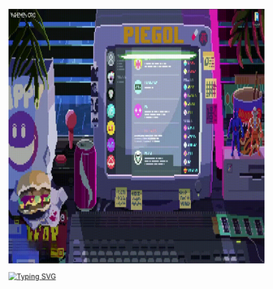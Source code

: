 <p align="center"><img src="https://github.com/piegol/piegol/blob/main/assets/footage.gif" width="1400" height="500"></p>
<a href="https://git.io/typing-svg"><img src="https://readme-typing-svg.demolab.com?font=Fira+Code&size=50&pause=500&color=F78A13&center=true&random=false&width=1000&height=100&lines=Piegol" alt="Typing SVG" /></a>

